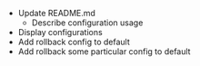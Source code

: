 - Update README.md
    - Describe configuration usage
- Display configurations
- Add rollback config to default
- Add rollback some particular config to default

